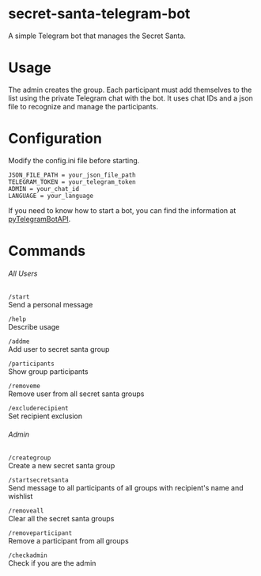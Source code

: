 # secret-santa-telegram-bot

A simple Telegram bot that manages the Secret Santa.

# Usage

The admin creates the group.
Each participant must add themselves to the list using the private Telegram chat with the bot.
It uses chat IDs and a json file to recognize and manage the participants.

# Configuration

Modify the config.ini file before starting.

```
JSON_FILE_PATH = your_json_file_path
TELEGRAM_TOKEN = your_telegram_token
ADMIN = your_chat_id
LANGUAGE = your_language
```

If you need to know how to start a bot, you can find the information
at [pyTelegramBotAPI](https://github.com/eternnoir/pyTelegramBotAPI).

# Commands

###### All Users

`/start`  
Send a personal message

`/help`  
Describe usage

`/addme`  
Add user to secret santa group

`/participants`  
Show group participants

`/removeme`  
Remove user from all secret santa groups

`/excluderecipient`  
Set recipient exclusion

###### Admin

`/creategroup`  
Create a new secret santa group

`/startsecretsanta`  
Send message to all participants of all groups with recipient's name and wishlist

`/removeall`  
Clear all the secret santa groups

`/removeparticipant`  
Remove a participant from all groups

`/checkadmin`  
Check if you are the admin
